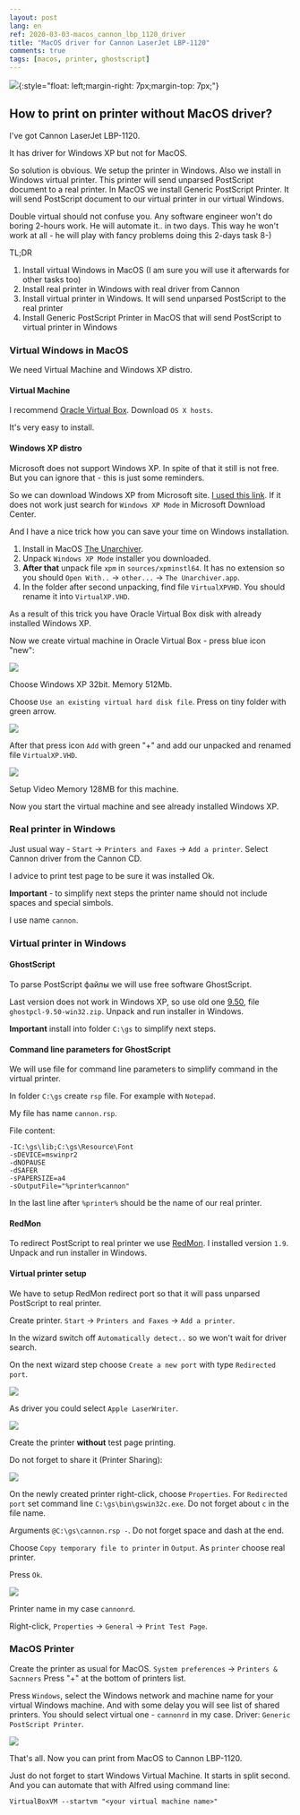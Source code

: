 ```yaml
---
layout: post
lang: en
ref: 2020-03-03-macos_cannon_lbp_1120_driver
title: "MacOS driver for Cannon LaserJet LBP-1120"
comments: true
tags: [macos, printer, ghostscript]
---
```

![](/images/ghostscript.png){:style="float: left;margin-right: 7px;margin-top: 7px;"}

## How to print on printer without MacOS driver?

I've got Cannon LaserJet LBP-1120. 

It has driver for Windows XP but not for MacOS.

So solution is obvious. 
We setup the printer in Windows. 
Also we install in Windows virtual printer. This printer will send unparsed PostScript document to a 
real printer.
In MacOS we install Generic PostScript Printer. It will send PostScript document to our virtual printer
in our virtual Windows.

Double virtual should not confuse you. Any software engineer won't do boring 2-hours work. He will
automate it.. in two days. This way he won't work at all - he will play with fancy
problems doing this 2-days task 8-)

TL;DR

1. Install virtual Windows in MacOS (I am sure you will use it afterwards for other tasks too)
2. Install real printer in Windows with real driver from Cannon
3. Install virtual printer in Windows. It will send unparsed PostScript to the real printer
4. Install Generic PostScript Printer in MacOS that will send PostScript to virtual printer in Windows

### Virtual Windows in MacOS

We need Virtual Machine and Windows XP distro.

#### Virtual Machine

I recommend [Oracle Virtual Box](https://www.virtualbox.org/wiki/Downloads). Download
`OS X hosts`.

It's very easy to install.

#### Windows XP distro

Microsoft does not support Windows XP. In spite of that it still is not free. But you can ignore that - this is just
some reminders.

So we can download Windows XP from Microsoft site.
[I used this link](https://www.microsoft.com/en-us/download/details.aspx?id=8002). 
If it does not work just search for `Windows XP Mode` in Microsoft Download Center.

And I have a nice trick how you can save your time on Windows installation.

1. Install in MacOS [The Unarchiver](https://theunarchiver.com/).
2. Unpack `Windows XP Mode` installer you downloaded. 
3. **After that** unpack file `xpm` in `sources/xpminstl64`. 
It has no extension so you should `Open With..` -> `other...` 
-> `The Unarchiver.app`. 
4. In the folder after second unpacking, find file `VirtualXPVHD`. 
You should rename it into `VirtualXP.VHD`. 

As a result of this trick you have Oracle Virtual Box disk with already installed Windows 
XP.

Now we create virtual machine in Oracle Virtual Box - press blue icon "new":

![](/images/vmcreate.png)

Choose Windows XP 32bit. Memory 512Mb. 

Choose `Use an existing virtual hard disk file`. Press on tiny folder with green arrow. 

![](/images/vmcreateproperties.png)

After that press icon `Add` with green "+" and add our unpacked and renamed file `VirtualXP.VHD`.

![](/images/adddiskimage.png)

Setup Video Memory 128MB for this machine.

Now you start the virtual machine and see already installed Windows XP.

### Real printer in Windows

Just usual way - `Start` -> 
`Printers and Faxes` -> `Add a printer`. Select Cannon driver from the Cannon CD. 

I advice to print test page to be sure it was installed Ok.

**Important** - to simplify next steps the printer name should not include spaces and special simbols. 

I use name `cannon`.

### Virtual printer in Windows

#### GhostScript

To parse PostScript файлы we will use free software GhostScript.

Last version does not work in Windows XP, so use old one
[9.50](https://github.com/ArtifexSoftware/ghostpdl-downloads/releases/tag/gs950), file 
`ghostpcl-9.50-win32.zip`.
Unpack and run installer in Windows.

**Important** install into folder `C:\gs` to simplify next steps.

#### Command line parameters for GhostScript

We will use file for command line parameters to simplify command in the virtual printer.

In folder `C:\gs` create `rsp` file. For example with `Notepad`.
 
My file has name `cannon.rsp`.
 
File content:

    -IC:\gs\lib;C:\gs\Resource\Font
    -sDEVICE=mswinpr2
    -dNOPAUSE
    -dSAFER
    -sPAPERSIZE=a4
    -sOutputFile="%printer%cannon"

In the last line after `%printer%` should be the name of our real printer.

#### RedMon

To redirect PostScript to real printer we use
[RedMon](http://www.ghostgum.com.au/software/redmon.htm). I installed version `1.9`.
Unpack and run installer in Windows.

#### Virtual printer setup

We have to setup RedMon redirect port so that it will pass unparsed PostScript to real printer.

Create printer. `Start` -> `Printers and Faxes` -> `Add a printer`. 

In the wizard switch off
`Automatically detect..` so we won't wait for driver search. 

On the next wizard step choose `Create a new port` with type `Redirected port`. 

![](/images/redirectprinter.png)

As driver you could select `Apple LaserWriter`.

![](/images/redirectdriver.png)

Create the printer **without** test page printing.

Do not forget to share it (Printer Sharing):

![](/images/printersharing.png)

On the newly created printer right-click, choose `Properties`.
For `Redirected port` set command line `C:\gs\bin\gswin32c.exe`. Do not forget about `c` in the 
file name.

Arguments `@C:\gs\cannon.rsp -`. Do not forget space and dash at the end. 

Choose `Copy temporary file to printer` in `Output`. As `printer` choose real printer. 

Press `Ok`.

![](/images/redirectport.png)

Printer name in my case `cannonrd`.

Right-click, `Properties` -> `General` -> `Print Test Page`.

### MacOS Printer
Create the printer as usual for MacOS. `System preferences` -> `Printers & Sacnners`
Press "+" at the bottom of printers list.

Press `Windows`, select the Windows network and machine name for your virtual Windows machine.
And with some delay you will see list of shared printers. You should select virtual one - `cannonrd`
in my case. Driver: `Generic PostScript Printer`.
 
![](/images/macos_remote_printer.png)

That's all. 
Now you can print from MacOS to Cannon LBP-1120.

Just do not forget to start Windows Virtual Machine. It starts in split second.
And you can automate that with Alfred using command line:

    VirtualBoxVM --startvm "<your virtual machine name>"
    